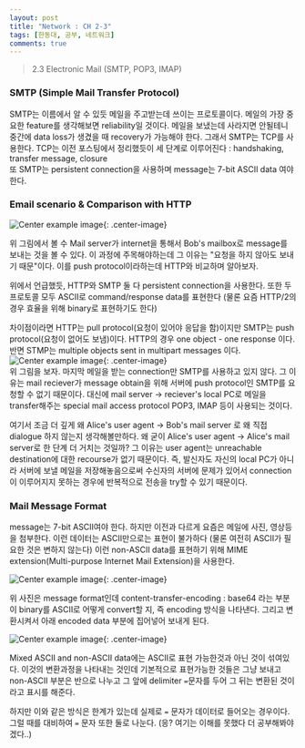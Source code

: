 ```yaml
---
layout: post
title: "Network : CH 2-3"
tags: [한동대, 공부, 네트워크]
comments: true
---
```


> 2.3 Electronic Mail (SMTP, POP3, IMAP)  

### SMTP (Simple Mail Transfer Protocol)  
SMTP는 이름에서 알 수 있듯 메일을 주고받는데 쓰이는 프로토콜이다. 메일의 가장 중요한 feature를 생각해보면 reliability일 것이다. 메일을 보냈는데 사라지면 안될테니 중간에 data loss가 생겼을 때 recovery가 가능해야 한다. 그래서 SMTP는 TCP를 사용한다. TCP는 이전 포스팅에서 정리했듯이 세 단계로 이루어진다 : handshaking, transfer message, closure  
또 SMTP는 persistent connection을 사용하며 message는 7-bit ASCII data 여야 한다.  

### Email scenario & Comparison with HTTP  
![Center example image](https://user-images.githubusercontent.com/35067611/66013996-25e87080-e508-11e9-88f0-74b3a005d4fe.png "Center"){: .center-image}  

위 그림에서 볼 수 Mail server가 internet을 통해서 Bob's mailbox로 message를 보내는 것을 볼 수 있다. 이 과정에 주목해야하는데 그 이유는 "요청을 하지 않아도 보내기 때문"이다. 이를 push protocol이라하는데 HTTP와 비교하며 알아보자.  

위에서 언급했듯, HTTP와 SMTP 둘 다 persistent connection을 사용한다. 또한 두 프로토콜 모두 ASCII로 command/response data를 표현한다 (물론 요즘 HTTP/2의 경우 효율을 위해 binary로 표현하기도 한다)  

차이점이라면 HTTP는 pull protocol(요청이 있어야 응답을 함)이지만 SMTP는 push protocol(요청이 없어도 보냄)이다. 
HTTP의 경우 one object - one response 이다. 반면 STMP는 multiple objects sent in multipart messages 이다.  
![Center example image](https://user-images.githubusercontent.com/35067611/66369378-25078100-e9d7-11e9-9ff9-2ba521df0e3a.png "Center"){: .center-image}  
위 그림을 보자. 마지막 메일을 받는 connection만 SMTP를 사용하고 있지 않다. 그 이유는 mail reciever가 message obtain을 위해 서버에 push protocol인 SMTP를 요청할 수 없기 때문이다. 대신에 mail server -> reciever's local PC로 메일을 transfer해주는 special mail access protocol POP3, IMAP 등이 사용되는 것이다.  

여기서 조금 더 깊게 왜 Alice's user agent -> Bob's mail server 로 왜 직접 dialogue 하지 않는지 생각해볼만하다. 왜 굳이 Alice's user agent -> Alice's mail server로 한 단계 더 거치는 것일까? 그 이유는 user agent는 unreachable destination에 대한 recourse가 없기 때문이다. 즉, 발신자도 자신의 local PC가 아니라 서버에 보낼 메일을 저장해놓음으로써 수신자의 서버에 문제가 있어서 connection이 이루어지지 못하는 경우에 반복적으로 전송을 try할 수 있기 때문이다.  

### Mail Message Format  
message는 7-bit ASCII여야 한다. 하지만 이전과 다르게 요즘은 메일에 사진, 영상등을 첨부한다. 이런 데이터는 ASCII만으로는 표현이 불가하다 (물론 여전히 ASCII가 필요한 것은 변하지 않는다) 이런 non-ASCII data를 표현하기 위해 MIME extension(Multi-purpose Internet Mail Extension)을 사용한다.  

![Center example image](https://user-images.githubusercontent.com/35067611/66014269-25040e80-e509-11e9-916c-de96ed7d366a.png "Center"){: .center-image}  

위 사진은 message format인데 content-transfer-encoding : base64 라는 부분이 binary를 ASCII로 어떻게 convert할 지, 즉 encoding 방식을 나타낸다. 그리고 변환시켜서 아래 encoded data 부분에 집어넣어 보내게 된다.  

![Center example image](https://user-images.githubusercontent.com/35067611/66014330-76140280-e509-11e9-969d-e33f2850253e.png "Center"){: .center-image}  

Mixed ASCII and non-ASCII data에는 ASCII로 표현 가능한것과 아닌 것이 섞여있다. 이것의 변환과정을 나타내는 것인데 기본적으로 표현가능한 것들은 그냥 보내고 non-ASCII 부분은 반으로 나누고 그 앞에 delimiter `=`문자를 두어 그 뒤는 변환된 것이라고 표시를 해준다.  

하지만 이와 같은 방식은 한계가 있는데 실제로 `=` 문자가 데이터로 들어오는 경우이다. 그럴 때를 대비하여 `=` 문자 또한 둘로 나눈다. (응? 여기는 이해를 못했다 더 공부해봐야겠다..)  
